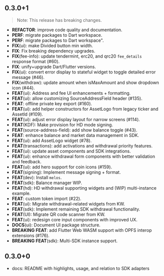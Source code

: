 ## 0.3.0+1

> Note: This release has breaking changes.

 - **REFACTOR**: improve code quality and documentation.
 - **PERF**: migrate packages to Dart workspace.
 - **PERF**: migrate packages to Dart workspace".
 - **FIX**(ui): make Divided button min width.
 - **FIX**: Fix breaking dependency upgrades.
 - **FIX**(fee-info): update tendermint, erc20, and qrc20 `fee_details` response format (#60).
 - **FIX**: unify+upgrade Dart/Flutter versions.
 - **FIX**(ui): convert error display to stateful widget to toggle detailed error message (#46).
 - **FIX**(withdraw): update amount when isMaxAmount and show dropdown icon (#44).
 - **FEAT**(ui): Address and fee UI enhancements + formatting.
 - **FEAT**(ui): allow customizing SourceAddressField header (#135).
 - **FEAT**: offline private key export (#160).
 - **FEAT**(ui): add helper constructors for AssetLogo from legacy ticker and AssetId (#109).
 - **FEAT**(ui): adjust error display layout for narrow screens (#114).
 - **FEAT**(KDF): Make provision for HD mode signing.
 - **FEAT**(source-address-field): add show balance toggle (#43).
 - **FEAT**: enhance balance and market data management in SDK.
 - **FEAT**(ui): add AssetLogo widget (#78).
 - **FEAT**(transactions): add activations and withdrawal priority features.
 - **FEAT**(ui): update asset components and SDK integrations.
 - **FEAT**(ui): enhance withdrawal form components with better validation and feedback.
 - **FEAT**(ui): add hero support for coin icons (#159).
 - **FEAT**(signing): Implement message signing + format.
 - **FEAT**(dev): Install `melos`.
 - **FEAT**(sdk): Balance manager WIP.
 - **FEAT**(hd): HD withdrawal supporting widgets and (WIP) multi-instance example.
 - **FEAT**: custom token import (#22).
 - **FEAT**(ui): Migrate withdrawal-related widgets from KW.
 - **FEAT**(sdk): Implement remaining SDK withdrawal functionality.
 - **FEAT**(UI): Migrate QR code scanner from KW.
 - **FEAT**(ui): redesign core input components with improved UX.
 - **DOCS**(ui): Document UI package structure.
 - **BREAKING** **FEAT**: add Flutter Web WASM support with OPFS interop extensions (#176).
 - **BREAKING** **FEAT**(sdk): Multi-SDK instance support.

## 0.3.0+0

- docs: README with highlights, usage, and relation to SDK adapters
